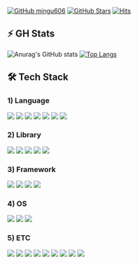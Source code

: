 [![GitHub mingu606](https://img.shields.io/github/followers/mingu606?label=follow&style=social)](https://github.com/mingu606)
[![GitHub Stars](https://img.shields.io/github/stars/mingu606?style=social)](https://github.com/mingu606)
[![Hits](https://hits.seeyoufarm.com/api/count/incr/badge.svg?url=https%3A%2F%2Fgithub.com%2Fmingu606%2Fhit-counter&count_bg=%23AE82CE&title_bg=%23292D3E&icon=github.svg&icon_color=%23A6ACCD&title=hits&edge_flat=false)](https://hits.seeyoufarm.com)

## ⚡ GH Stats

![Anurag's GitHub stats](https://github-readme-stats.vercel.app/api?username=mingu606\&rank_icon=github&theme=material-palenight)
[![Top Langs](https://github-readme-stats.vercel.app/api/top-langs/?username=mingu606&langs_count=8&layout=compact&theme=material-palenight)](https://github.com/mingu606/mingu606.git)

## 🛠️ Tech Stack
### 1) Language
<div>
  <img src="https://img.shields.io/badge/Python-3776AB?style=plastic&logo=Python&logoColor=white"/>
  <img src="https://img.shields.io/badge/Java-007396?style=plastic&logo=OpenJDK&logoColor=white"/> 
  <img src="https://img.shields.io/badge/C-A8B9CC?style=plastic&logo=C&logoColor=white"/>
  <img src="https://img.shields.io/badge/C++-00599C?style=plastic&logo=cplusplus&logoColor=white"/>
  <img src="https://img.shields.io/badge/HTML5-E34F26?style=plastic&logo=HTML5&logoColor=white"/>
  <img src="https://img.shields.io/badge/CSS3-1572B6?style=plastic&logo=CSS3&logoColor=white"/> 
  <img src="https://img.shields.io/badge/JavaScript-F7DF1E?style=plastic&logo=JavaScript&logoColor=white"/>
</div>
  
### 2) Library
<div>
  <img src="https://img.shields.io/badge/Jupyter-F37626?style=plastic&logo=jupyter&logoColor=white"/>
  <img src="https://img.shields.io/badge/pandas-150458?style=plastic&logo=pandas&logoColor=white&Color=white"/>
  <img src="https://img.shields.io/badge/Numpy-013243?style=plastic&logo=numpy&logoColor=white&Color=white"/>
  <img src="https://img.shields.io/badge/React-61DAFB?style=plastic&logo=React&logoColor=white&Color=white"/>
  <img src="https://img.shields.io/badge/OpenCV-5C3EE8?style=plastic&logo=OpenCV&logoColor=white"/>
</div>
  
### 3) Framework
<div>
  <img src="https://img.shields.io/badge/Bootstrap-7952B3?style=plastic&logo=bootstrap&logoColor=white"/>
  <img src="https://img.shields.io/badge/Flutter-02569B?style=plastic&logo=flutter&logoColor=white&Color=white"/>
  <img src="https://img.shields.io/badge/Django-092E20?style=plastic&logo=Django&logoColor=white"/>
  <img src="https://img.shields.io/badge/Vue.js-4FC08D?style=plastic&logo=vuedotjs&logoColor=white&Color=white"/>
</div>

### 4) OS
<div>
  <img src="https://img.shields.io/badge/Windows-0078D6?style=plastic&logo=Windows&logoColor=white"/>
  <img src="https://img.shields.io/badge/Ubuntu-E95420?style=plastic&logo=Ubuntu&logoColor=white"/>
  <img src="https://img.shields.io/badge/Linux-FCC624?style=plastic&logo=Linux&logoColor=white"/>
</div>
  
### 5) ETC
<div>
  <img src="https://img.shields.io/badge/Git-F05032?style=plastic&logo=Git&logoColor=white"/>
  <img src="https://img.shields.io/badge/MySQL-4479A1?style=plastic&logo=MySQL&logoColor=white"/>
  <img src="https://img.shields.io/badge/Anaconda-44A833?style=plastic&logo=Anaconda&logoColor=white"/>

  
  <img src="https://img.shields.io/badge/Eclipse IDE-2C2255?style=plastic&logo=Eclipse IDE&logoColor=white"/>
  <img src="https://img.shields.io/badge/Visual Studio-5C2D91?style=plastic&logo=Visual Studio&logoColor=white"/>
  <img src="https://img.shields.io/badge/Visual Studio Code-007ACC?style=plastic&logo=Visual Studio Code&logoColor=white"/>
  <img src="https://img.shields.io/badge/Unity-111111?style=plastic&logo=Unity&logoColor=white"/>

  <img src="https://img.shields.io/badge/Firebase-FFCA28?style=plastic&logo=firebase&logoColor=white"/>

  
  <img src="https://img.shields.io/badge/Docker-2496ED?style=plastic&logo=Docker&logoColor=white"/>
  
</div>

<!--
**mingu606/mingu606** is a ✨ _special_ ✨ repository because its `README.md` (this file) appears on your GitHub profile.

Here are some ideas to get you started:

- 🔭 I’m currently working on ...
- 🌱 I’m currently learning ...
- 👯 I’m looking to collaborate on ...
- 🤔 I’m looking for help with ...
- 💬 Ask me about ...
- 📫 How to reach me: ...
- 😄 Pronouns: ...
- ⚡ Fun fact: ...
-->
